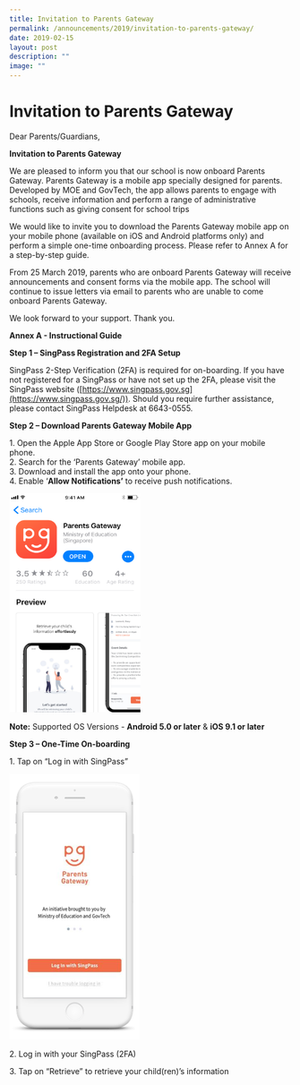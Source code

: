 ```yaml
---
title: Invitation to Parents Gateway
permalink: /announcements/2019/invitation-to-parents-gateway/
date: 2019-02-15
layout: post
description: ""
image: ""
---
```

# **Invitation to Parents Gateway**

Dear Parents/Guardians,

**Invitation to Parents Gateway**

We are pleased to inform you that our school is now onboard Parents Gateway. Parents Gateway is a mobile app specially designed for parents. Developed by MOE and GovTech, the app allows parents to engage with schools, receive information and perform a range of administrative functions such as giving consent for school trips

We would like to invite you to download the Parents Gateway mobile app on your mobile phone (available on iOS and Android platforms only) and perform a simple one-time onboarding process. Please refer to Annex A for a step-by-step guide.

From 25 March 2019, parents who are onboard Parents Gateway will receive announcements and consent forms via the mobile app. The school will continue to issue letters via email to parents who are unable to come onboard Parents Gateway.

We look forward to your support. Thank you.

**Annex A - Instructional Guide**

**Step 1 – SingPass Registration and 2FA Setup**

SingPass 2-Step Verification (2FA) is required for on-boarding. If you have not registered for a SingPass or have not set up the 2FA, please visit the SingPass website ([https://www.singpass.gov.sg](https://www.singpass.gov.sg/)). Should you require further assistance, please contact SingPass Helpdesk at 6643-0555.

**Step 2 – Download Parents Gateway Mobile App**

1\.  Open the Apple App Store or Google Play Store app on your mobile phone.   
2\.  Search for the ‘Parents Gateway’ mobile app.   
3\.  Download and install the app onto your phone.   
4\.  Enable ‘**Allow Notifications’** to receive push notifications.

![](/images/pg1.png)

**Note:** Supported OS Versions - **Android 5.0 or later** & **iOS 9.1 or later**

**Step 3 – One-Time On-boarding**

1\. Tap on “Log in with SingPass”

![](/images/pg2.png)

2\. Log in with your SingPass (2FA)

3\. Tap on “Retrieve” to retrieve your child(ren)’s information